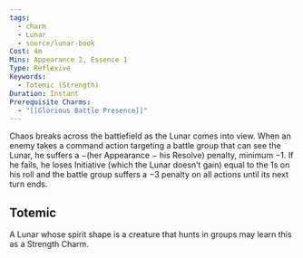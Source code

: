 ```yaml
---
tags:
  - charm
  - Lunar
  - source/lunar-book
Cost: 4m
Mins: Appearance 2, Essence 1
Type: Reflexive
Keywords:
  - Totemic (Strength)
Duration: Instant
Prerequisite Charms:
  - "[[Glorious Battle Presence]]"
---
```

Chaos breaks across the battlefield as the Lunar comes into view. When an enemy takes a command action targeting a battle group that can see the Lunar, he suffers a −(her Appearance − his Resolve) penalty, minimum −1. If he fails, he loses Initiative (which the Lunar doesn’t gain) equal to the 1s on his roll and the battle group suffers a −3 penalty on all actions until its next turn ends. 
## Totemic 

A Lunar whose spirit shape is a creature that hunts in groups may learn this as a Strength Charm.